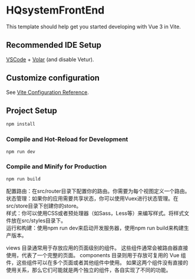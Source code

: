 # HQsystemFrontEnd

This template should help get you started developing with Vue 3 in Vite.

## Recommended IDE Setup

[VSCode](https://code.visualstudio.com/) + [Volar](https://marketplace.visualstudio.com/items?itemName=Vue.volar) (and disable Vetur).

## Customize configuration

See [Vite Configuration Reference](https://vitejs.dev/config/).

## Project Setup

```sh
npm install
```

### Compile and Hot-Reload for Development

```sh
npm run dev
```

### Compile and Minify for Production

```sh
npm run build
```

配置路由：在src/router目录下配置你的路由。你需要为每个视图定义一个路由。  
状态管理：如果你的应用需要共享状态，你可以使用Vuex进行状态管理。在src/store目录下创建你的store。  
样式：你可以使用CSS或者预处理器（如Sass，Less等）来编写样式。将样式文件放在src/styles目录下。  
运行和构建：使用npm run dev来启动开发服务器，使用npm run build来构建生产版本。

views 目录通常用于存放应用的页面级别的组件。
这些组件通常会被路由器直接使用，代表了一个完整的页面。
components 目录则用于存放可复用的 Vue 组件，这些组件可以在多个页面或者其他组件中使用。
如果这两个组件没有直接的使用关系，那么它们可能就是两个独立的组件，各自实现了不同的功能。